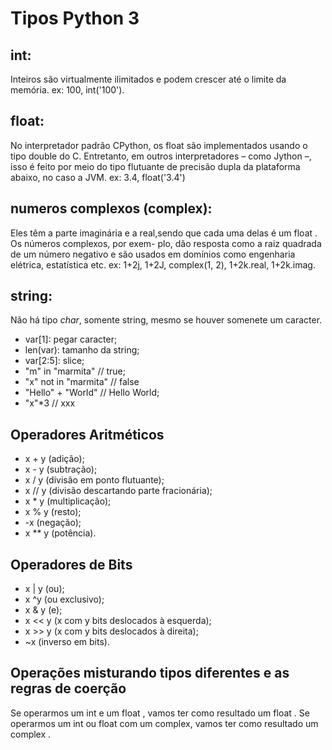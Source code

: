 # Tipos Python 3

## int: 
Inteiros são virtualmente ilimitados e podem crescer até o limite da memória.
  ex: 100, int('100').

## float: 
No interpretador padrão CPython, os float são implementados usando o tipo double do C. Entretanto, em outros 
interpretadores – como Jython –, isso é feito por meio do tipo flutuante de precisão dupla da plataforma abaixo, no caso a JVM.
  ex: 3.4, float('3.4')

## numeros complexos (complex):
Eles têm a parte imaginária e a real,sendo que cada uma delas é um float . Os números complexos, por exem-
plo, dão resposta como a raiz quadrada de um número negativo e são usados em domínios como engenharia elétrica, estatística etc.
  ex: 1+2j, 1+2J, complex(1, 2), 1+2k.real, 1+2k.imag.
  
## string:
Não há tipo *char*, somente string, mesmo se houver somenete um caracter. 

- var[1]: pegar caracter;
- len(var): tamanho da string;
- var[2:5]: slice;
- "m" in "marmita" // true;
- "x" not in "marmita" // false
- "Hello" + "World" // Hello World;
- "x"*3 // xxx
 
## Operadores Aritméticos

- x + y (adição);
- x - y (subtração);
- x / y (divisão em ponto flutuante);
- x // y (divisão descartando parte fracionária);
- x * y (multiplicação);
- x % y (resto);
- -x (negação);
- x ** y (potência).

## Operadores de Bits

- x | y (ou);
- x ^y (ou exclusivo);
- x & y (e);
- x << y (x com y bits deslocados à esquerda);
- x >> y (x com y bits deslocados à direita);
- ~x (inverso em bits).

## Operações misturando tipos diferentes e as regras de coerção

Se operarmos um int e um float , vamos ter como resultado um float . Se operarmos um int ou float com um complex,
vamos ter como resultado um complex .
